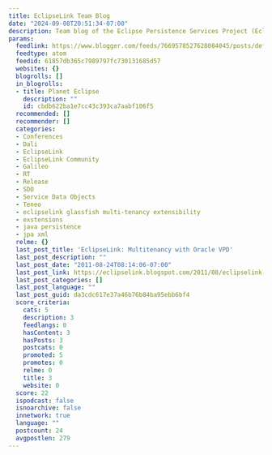 ```yaml
---
title: EclipseLink Team Blog
date: "2024-09-08T20:51:34-07:00"
description: Team blog of the Eclipse Persistence Services Project (EclipseLink) committers.
params:
  feedlink: https://www.blogger.com/feeds/7669578527628084045/posts/default
  feedtype: atom
  feedid: 61857db365c7989797fc730131685d57
  websites: {}
  blogrolls: []
  in_blogrolls:
  - title: Planet Eclipse
    description: ""
    id: cbdb622ba1e7cc43c393ca7aabf106f5
  recommended: []
  recommender: []
  categories:
  - Conferences
  - Dali
  - EclipseLink
  - EclipseLink Community
  - Galileo
  - RT
  - Release
  - SDO
  - Service Data Objects
  - Teneo
  - eclipselink glassfish multi-tenancy extensibility
  - exstensions
  - java persistence
  - jpa xml
  relme: {}
  last_post_title: 'EclipseLink: Multitenancy with Oracle VPD'
  last_post_description: ""
  last_post_date: "2011-08-24T08:14:06-07:00"
  last_post_link: https://eclipselink.blogspot.com/2011/08/eclipselink-multitenancy-with-oracle.html
  last_post_categories: []
  last_post_language: ""
  last_post_guid: da3cdc617e37a46b76b84ba95ebb6bf4
  score_criteria:
    cats: 5
    description: 3
    feedlangs: 0
    hasContent: 3
    hasPosts: 3
    postcats: 0
    promoted: 5
    promotes: 0
    relme: 0
    title: 3
    website: 0
  score: 22
  ispodcast: false
  isnoarchive: false
  innetwork: true
  language: ""
  postcount: 24
  avgpostlen: 279
---
```

